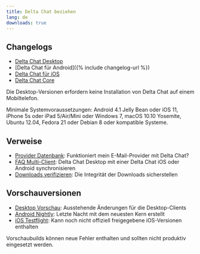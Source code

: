 ```yaml
---
title: Delta Chat beziehen
lang: de
downloads: true
---
```


## Changelogs

* [Delta Chat Desktop](https://github.com/deltachat/deltachat-desktop/blob/master/CHANGELOG.md)
* [Delta Chat für Android]({% include changelog-url %})
* [Delta Chat für iOS](https://github.com/deltachat/deltachat-ios/blob/master/CHANGELOG.md)
* [Delta Chat Core](https://github.com/deltachat/deltachat-core-rust/blob/master/CHANGELOG.md)

Die Desktop-Versionen erfordern keine Installation von Delta Chat auf einem Mobiltelefon.

Minimale Systemvoraussetzungen:
Android 4.1 Jelly Bean
oder iOS 11, iPhone 5s oder iPad 5/Air/Mini
oder Windows 7, macOS 10.10 Yosemite, Ubuntu 12.04, Fedora 21 oder Debian 8
oder kompatible Systeme.

## Verweise

* [Provider Datenbank](https://providers.delta.chat/): Funktioniert mein  E-Mail-Provider mit Delta Chat?
* [FAQ Multi-Client](help#multiclient): Delta Chat Desktop mit einer Delta Chat iOS oder Android synchronisieren
* [Downloads verifizieren](verify-downloads): Die Integrität der Downloads sicherstellen

## Vorschauversionen

* [Desktop Vorschau](https://download.delta.chat/desktop/preview/): Ausstehende Änderungen für die Desktop-Clients
* [Android Nightly](https://download.delta.chat/android/nightly/): Letzte Nacht mit dem neuesten Kern erstellt
* [iOS Testflight](https://testflight.apple.com/join/uEMc1NxS): Kann noch nicht offiziell freigegebene iOS-Versionen enthalten

Vorschaubuilds können neue Fehler enthalten und sollten nicht produktiv eingesetzt werden.